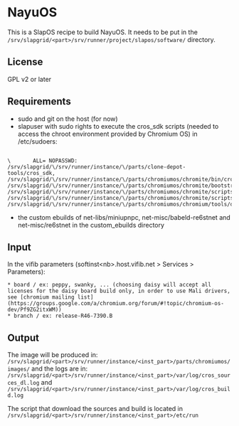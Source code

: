 # NayuOS

This is a SlapOS recipe to build NayuOS. It needs to be put in the <code>/srv/slapgrid/\<part\>/srv/runner/project/slapos/software/</code> directory.

## License

GPL v2 or later

## Requirements

*   sudo and git on the host (for now)
*   slapuser with sudo rights to execute the cros_sdk scripts (needed to access the chroot environment provided by Chromium OS)
in /etc/sudoers:
<pre><code>
\<slapuser\>       ALL= NOPASSWD: /srv/slapgrid/\<part\>/srv/runner/instance/\<inst_part\>/parts/clone-depot-tools/cros_sdk, /srv/slapgrid/\<part\>/srv/runner/instance/\<inst_part\>/parts/chromiumos/chromite/bin/cros_sdk, /srv/slapgrid/\<part\>/srv/runner/instance/\<inst_part\>/parts/chromiumos/chromite/bootstrap/cros_sdk, /srv/slapgrid/\<part\>/srv/runner/instance/\<inst_part\>/parts/chromiumos/chromite/scripts/cros_sdk.py, /srv/slapgrid/\<part\>/srv/runner/instance/\<inst_part\>/parts/chromiumos/chromite/scripts/cros_sdk.pyc, /srv/slapgrid/\<part\>/srv/runner/instance/\<inst_part\>/parts/chromiumos/chromium/tools/depot_tools/cros_sdk
</code></pre>
*   the custom ebuilds of net-libs/miniupnpc, net-misc/babeld-re6stnet and net-misc/re6stnet in the custom_ebuilds directory

## Input
In the vifib parameters (softinst\<nb\>.host.vifib.net \> Services \> Parameters):

    * board / ex: peppy, swanky, ... (choosing daisy will accept all licenses for the daisy board build only, in order to use Mali drivers, see [chromium mailing list](https://groups.google.com/a/chromium.org/forum/#!topic/chromium-os-dev/Pf9ZG2itxWM))
    * branch / ex: release-R46-7390.B


## Output
The image will be produced in:
<code>/srv/slapgrid/\<part\>/srv/runner/instance/\<inst_part\>/parts/chromiumos/images/</code>
and the logs are in:
<code>/srv/slapgrid/\<part\>/srv/runner/instance/\<inst_part\>/var/log/cros_sources_dl.log</code> and <code>/srv/slapgrid/\<part\>/srv/runner/instance/\<inst_part\>/var/log/cros_build.log</code>

The script that download the sources and build is located in
<code>/srv/slapgrid/\<part\>/srv/runner/instance/\<inst_part\>/etc/run</code>
